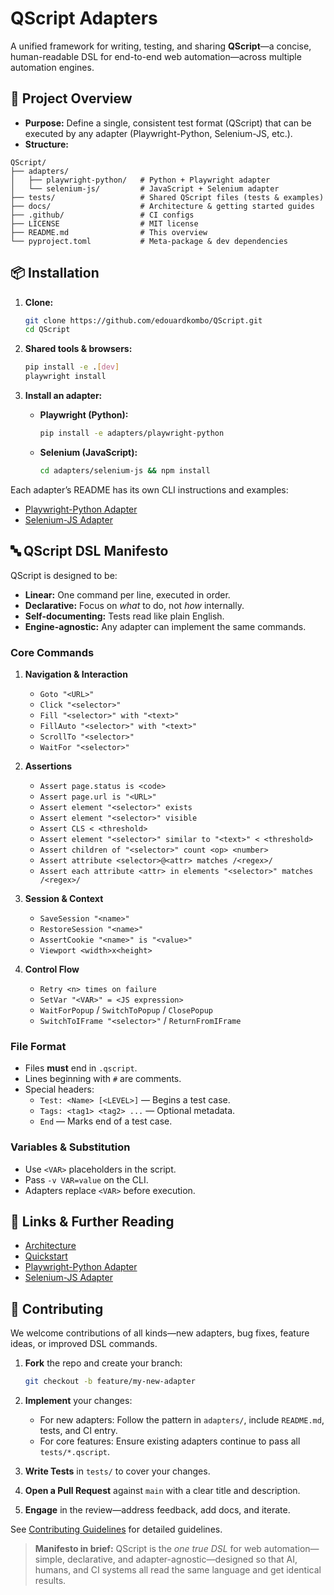 # QScript Adapters

A unified framework for writing, testing, and sharing **QScript**—a concise, human-readable DSL for end-to-end web automation—across multiple automation engines.

## 🚀 Project Overview

- **Purpose:** Define a single, consistent test format (QScript) that can be executed by any adapter (Playwright-Python, Selenium-JS, etc.).
- **Structure:**

```
QScript/
├── adapters/
│   ├── playwright-python/   # Python + Playwright adapter
│   └── selenium-js/         # JavaScript + Selenium adapter
├── tests/                   # Shared QScript files (tests & examples)
├── docs/                    # Architecture & getting started guides
├── .github/                 # CI configs
├── LICENSE                  # MIT license
├── README.md                # This overview
└── pyproject.toml           # Meta-package & dev dependencies
```

## 📦 Installation

1. **Clone:**

   ```bash
   git clone https://github.com/edouardkombo/QScript.git
   cd QScript
   ```

2. **Shared tools & browsers:**

   ```bash
   pip install -e .[dev]
   playwright install
   ```

3. **Install an adapter:**

   - **Playwright (Python):**

     ```bash
     pip install -e adapters/playwright-python
     ```

   - **Selenium (JavaScript):**

     ```bash
     cd adapters/selenium-js && npm install
     ```

Each adapter’s README has its own CLI instructions and examples:

- [Playwright-Python Adapter](adapters/playwright-python/README.md)
- [Selenium-JS Adapter](adapters/selenium-js/README.md)

## 🔤 QScript DSL Manifesto

QScript is designed to be:

- **Linear:** One command per line, executed in order.
- **Declarative:** Focus on *what* to do, not *how* internally.
- **Self-documenting:** Tests read like plain English.
- **Engine-agnostic:** Any adapter can implement the same commands.

### Core Commands

1. **Navigation & Interaction**

   - `Goto "<URL>"`
   - `Click "<selector>"`
   - `Fill "<selector>" with "<text>"`
   - `FillAuto "<selector>" with "<text>"`
   - `ScrollTo "<selector>"`
   - `WaitFor "<selector>"`

2. **Assertions**

   - `Assert page.status is <code>`
   - `Assert page.url is "<URL>"`
   - `Assert element "<selector>" exists`
   - `Assert element "<selector>" visible`
   - `Assert CLS < <threshold>`
   - `Assert element "<selector>" similar to "<text>" < <threshold>`
   - `Assert children of "<selector>" count <op> <number>`
   - `Assert attribute <selector>@<attr> matches /<regex>/`
   - `Assert each attribute <attr> in elements "<selector>" matches /<regex>/`

3. **Session & Context**

   - `SaveSession "<name>"`
   - `RestoreSession "<name>"`
   - `AssertCookie "<name>" is "<value>"`
   - `Viewport <width>x<height>`

4. **Control Flow**

   - `Retry <n> times on failure`
   - `SetVar "<VAR>" = <JS expression>`
   - `WaitForPopup` / `SwitchToPopup` / `ClosePopup`
   - `SwitchToIFrame "<selector>"` / `ReturnFromIFrame`

### File Format

- Files **must** end in `.qscript`.
- Lines beginning with `#` are comments.
- Special headers:
  - `Test: <Name> [<LEVEL>]` — Begins a test case.
  - `Tags: <tag1> <tag2> ...` — Optional metadata.
  - `End` — Marks end of a test case.

### Variables & Substitution

- Use `<VAR>` placeholders in the script.
- Pass `-v VAR=value` on the CLI.
- Adapters replace `<VAR>` before execution.

## 🔗 Links & Further Reading

- [Architecture](docs/architecture.md)
- [Quickstart](docs/getting_started.md)
- [Playwright-Python Adapter](adapters/playwright-python/README.md)
- [Selenium-JS Adapter](adapters/selenium-js/README.md)

## 🤝 Contributing

We welcome contributions of all kinds—new adapters, bug fixes, feature ideas, or improved DSL commands.

1. **Fork** the repo and create your branch:

   ```bash
   git checkout -b feature/my-new-adapter
   ```

2. **Implement** your changes:

   - For new adapters: Follow the pattern in `adapters/`, include `README.md`, tests, and CI entry.
   - For core features: Ensure existing adapters continue to pass all `tests/*.qscript`.

3. **Write Tests** in `tests/` to cover your changes.

4. **Open a Pull Request** against `main` with a clear title and description.

5. **Engage** in the review—address feedback, add docs, and iterate.

See [Contributing Guidelines](.github/CONTRIBUTING.md) for detailed guidelines.

> **Manifesto in brief:**
> QScript is the *one true DSL* for web automation—simple, declarative, and adapter-agnostic—designed so that AI, humans, and CI systems all read the same language and get identical results.
